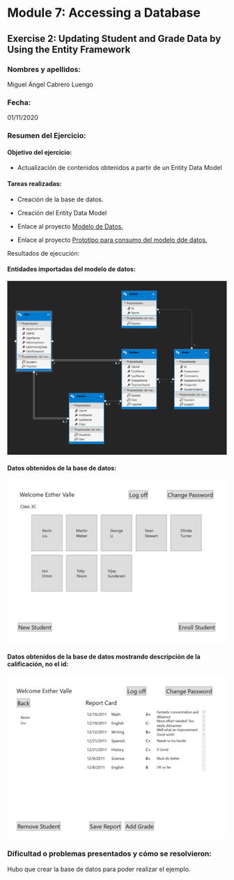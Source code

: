 ﻿# Module 7: Accessing a Database
## Exercise 2: Updating Student and Grade Data by Using the Entity Framework
### Nombres y apellidos:
Miguel Ángel Cabrero Luengo
### Fecha:
01/11/2020
### Resumen del Ejercicio:

#### Objetivo del ejercicio:
- Actualización de contenidos obtenidos a partir de un Entity Data Model

#### Tareas realizadas:

- Creación de la base de datos.

- Creación del Entity Data Model
 
- Enlace al proyecto <a href="../Tarea_4_Lab_Mod_7_Ejercicio_2.DataModel">Modelo de Datos.</a>

- Enlace al proyecto <a href="../Tarea_4_Lab_Mod_7_Ejercicio_2.Prototype">Prototipo para consumo del modelo dde datos.</a>


Resultados de ejecución:

#### Entidades importadas del modelo de datos:
<img src="img/01.png">

#### Datos obtenidos de la base de datos:
<img src="img/02.png">

#### Datos obtenidos de la base de datos mostrando descripción de la calificación, no el id:
<img src="img/03.png">


### Dificultad o problemas presentados y cómo se resolvieron:
Hubo que crear la base de datos para poder realizar el ejemplo.

